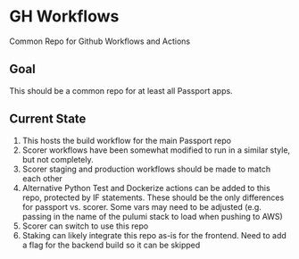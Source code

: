# GH Workflows

Common Repo for Github Workflows and Actions

## Goal

This should be a common repo for at least all Passport apps.

## Current State

1. This hosts the build workflow for the main Passport repo
2. Scorer workflows have been somewhat modified to run in a similar style, but
   not completely.
3. Scorer staging and production workflows should be made to match each other
4. Alternative Python Test and Dockerize actions can be added to this repo,
   protected by IF statements. These should be the only differences for
   passport vs. scorer. Some vars may need to be adjusted (e.g. passing in
   the name of the pulumi stack to load when pushing to AWS)
5. Scorer can switch to use this repo
6. Staking can likely integrate this repo as-is for the frontend.
   Need to add a flag for the backend build so it can be skipped
